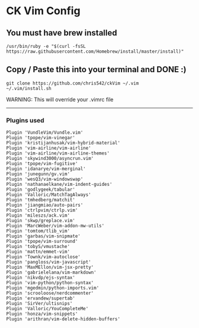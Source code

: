 # CK Vim Config

## You must have brew installed
    /usr/bin/ruby -e "$(curl -fsSL https://raw.githubusercontent.com/Homebrew/install/master/install)"

## Copy / Paste this into your terminal and DONE :)
    git clone https://github.com/chris542/ckVim ~/.vim
    ~/.vim/install.sh

 WARNING: This will override your .vimrc file

---

### Plugins used

    Plugin 'VundleVim/Vundle.vim'
    Plugin 'tpope/vim-vinegar'
    Plugin 'kristijanhusak/vim-hybrid-material'
    Plugin 'vim-airline/vim-airline'
    Plugin 'vim-airline/vim-airline-themes'
    Plugin 'skywind3000/asyncrun.vim'
    Plugin 'tpope/vim-fugitive'
    Plugin 'idanarye/vim-merginal'
    Plugin 'junegunn/gv.vim'
    Plugin 'wesQ3/vim-windowswap'
    Plugin 'nathanaelkane/vim-indent-guides'
    Plugin 'godlygeek/tabular'
    Plugin 'Valloric/MatchTagAlways'
    Plugin 'tmhedberg/matchit'
    Plugin 'jiangmiao/auto-pairs'
    Plugin 'ctrlpvim/ctrlp.vim'
    Plugin 'mileszs/ack.vim'
    Plugin 'skwp/greplace.vim'
    Plugin 'MarcWeber/vim-addon-mw-utils'
    Plugin 'tomtom/tlib_vim'
    Plugin 'garbas/vim-snipmate'
    Plugin 'tpope/vim-surround'
    Plugin 'tobyS/vmustache'
    Plugin 'mattn/emmet-vim'
    Plugin 'Townk/vim-autoclose'
    Plugin 'pangloss/vim-javascript'
    Plugin 'MaxMEllon/vim-jsx-pretty'
    Plugin 'gabrielelana/vim-markdown'
    Plugin 'nikvdp/ejs-syntax'
    Plugin 'vim-python/python-syntax'
    Plugin 'mgedmin/python-imports.vim'
    Plugin 'scrooloose/nerdcommenter'
    Plugin 'ervandew/supertab'
    Plugin 'SirVer/ultisnips'
    Plugin 'Valloric/YouCompleteMe'
    Plugin 'honza/vim-snippets'
    Plugin 'arithran/vim-delete-hidden-buffers'
